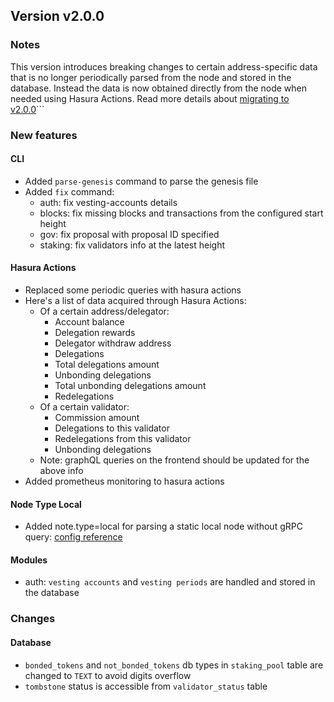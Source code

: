 ## Version v2.0.0


### Notes
This version introduces breaking changes to certain address-specific data that is no longer periodically parsed from the node and stored in the database. Instead the data is now obtained directly from the node when needed using Hasura Actions. Read more details about [migrating to v2.0.0](https://docs.bigdipper.live/cosmos-based/parser/migrations/v2.0.0)```

### New features
#### CLI
- Added `parse-genesis` command to parse the genesis file
- Added `fix` command:
  - auth: fix vesting-accounts details
  - blocks: fix missing blocks and transactions from the configured start height
  - gov: fix proposal with proposal ID specified  
  - staking: fix validators info at the latest height  

#### Hasura Actions
- Replaced some periodic queries with hasura actions 
- Here's a list of data acquired through Hasura Actions:
  - Of a certain address/delegator:
    - Account balance
    - Delegation rewards
    - Delegator withdraw address
    - Delegations
    - Total delegations amount
    - Unbonding delegations
    - Total unbonding delegations amount
    - Redelegations
  - Of a certain validator:
    - Commission amount
    - Delegations to this validator
    - Redelegations from this validator
    - Unbonding delegations
  - Note: graphQL queries on the frontend should be updated for the above info
- Added prometheus monitoring to hasura actions

#### Node Type Local
- Added note.type=local for parsing a static local node without gRPC query:
[config reference](https://docs.bigdipper.live/cosmos-based/parser/config/config#node)


#### Modules
- auth: `vesting accounts` and `vesting periods` are handled and stored in the database 


### Changes 

#### Database
- `bonded_tokens` and `not_bonded_tokens` db types in `staking_pool` table are changed to `TEXT` to avoid digits overflow
- `tombstone` status is accessible from `validator_status` table
